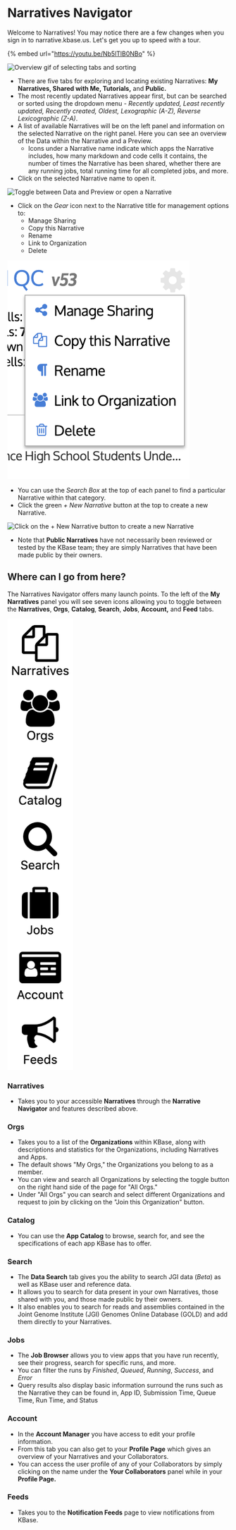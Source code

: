 # Narratives Navigator

Welcome to Narratives! You may notice there are a few changes when you sign in to narrative.kbase.us. Let's get you up to speed with a tour.&#x20;

{% embed url="https://youtu.be/Nb5lTlB0NBo" %}

![Overview gif of selecting tabs and sorting](../../.gitbook/assets/narratives\_overview.gif)

* There are five tabs for exploring and locating existing Narratives: **My Narratives, Shared with Me, Tutorials,** and **Public.**
* The most recently updated Narratives appear first, but can be searched or sorted using the dropdown menu - _Recently updated, Least recently updated, Recently created, Oldest, Lexographic (A-Z), Reverse Lexicographic (Z-A)_.
* A list of available Narratives will be on the left panel and information on the selected Narrative on the right panel. Here you can see an overview of the Data within the Narrative and a Preview. &#x20;
  * Icons under a Narrative name indicate which apps the Narrative includes, how many markdown and code cells it contains, the number of times the Narrative has been shared, whether there are any running jobs, total running time for all completed jobs, and more.
* Click on the selected Narrative name to open it.

![Toggle between Data and Preview or open a Narrative](../../.gitbook/assets/narratives\_preview.gif)

* Click on the _Gear_ icon next to the Narrative title for management options to:&#x20;
  * Manage Sharing
  * Copy this Narrative
  * Rename
  * Link to Organization
  * Delete

![](../../.gitbook/assets/managesharing.png)

* You can use the _Search Box_ at the top of each panel to find a particular Narrative within that category.
* Click the green _+ New Narrative_ button at the top to create a new Narrative.

![Click on the + New Narrative button to create a new Narrative](../../.gitbook/assets/dashboardupdate\_newnarrative.gif)

* Note that **Public Narratives** have not necessarily been reviewed or tested by the KBase team; they are simply Narratives that have been made public by their owners.

## Where can I go from here?

The Narratives Navigator offers many launch points. To the left of the **My Narratives** panel you will see seven icons allowing you to toggle between the **Narratives**, **Orgs**, **Catalog**, **Search**, **Jobs**, **Account,** and **Feed** tabs.

![](../../.gitbook/assets/newmenu.png)

### **Narratives**

* Takes you to your accessible **Narratives** through the **Narrative Navigator** and features described above.

### **Orgs**

* Takes you to a list of the **Organizations** within KBase, along with descriptions and statistics for the Organizations, including Narratives and Apps.&#x20;
* The default shows "My Orgs," the Organizations you belong to as a member.&#x20;
* You can view and search all Organizations by selecting the toggle button on the right hand side of the page for "All Orgs."&#x20;
* Under "All Orgs" you can search and select different Organizations and request to join by clicking on the "Join this Organization" button.&#x20;

### **Catalog**

* You can use the **App Catalog** to browse, search for, and see the specifications of each app KBase has to offer.

### **Search**

* The **Data Search** tab gives you the ability to search JGI data (_Beta_) as well as KBase user and reference data.
* It allows you to search for data present in your own Narratives, those shared with you, and those made public by their owners.
* It also enables you to search for reads and assemblies contained in the Joint Genome Institute (JGI) Genomes Online Database (GOLD) and add them directly to your Narratives.

### **Jobs**

* The **Job Browser** allows you to view apps that you have run recently, see their progress, search for specific runs, and more.
* You can filter the runs by _Finished_, _Queued_, _Running_, _Success_, and _Error_
* Query results also display basic information surround the runs such as the Narrative they can be found in, App ID, Submission Time, Queue Time, Run Time, and Status

### **Account**

* In the **Account Manager** you have access to edit your profile information.
* From this tab you can also get to your **Profile Page** which gives an overview of your Narratives and your Collaborators.
* You can access the user profile of any of your Collaborators by simply clicking on the name under the **Your Collaborators** panel while in your **Profile Page.**

### **Feeds**

* Takes you to the **Notification Feeds** page to view notifications from KBase.&#x20;

